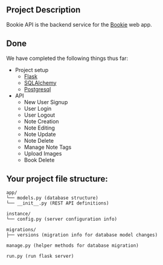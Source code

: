 ## Project Description

Bookie API is the backend service for the [Bookie](https://github.com/adaszyn/bookie-app/) web app. 

## Done  

We have completed the following things thus far: 

- Project setup
    - [Flask](http://flask.pocoo.org/)
    - [SQLAlchemy](https://www.sqlalchemy.org/)
    - [Postgresql](https://www.postgresql.org/)
- API
    - New User Signup
    - User Login
    - User Logout 
    - Note Creation
    - Note Editing
    - Note Update
    - Note Delete
    - Manage Note Tags
    - Upload Images
    - Book Delete
## Your project file structure:

```
app/
└── models.py (database structure)
└── __init__.py (REST API definitions)

instance/
└── config.py (server configuration info)

migrations/
├── versions (migration info for database model changes)

manage.py (helper methods for database migration)

run.py (run flask server)
```
